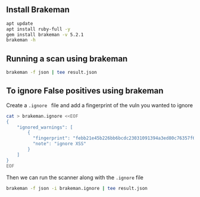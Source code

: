 
## Install Brakeman 

```sh
apt update
apt install ruby-full -y
gem install brakeman -v 5.2.1
brakeman -h
```

## Running a scan using brakeman 

```sh
brakeman -f json | tee result.json
```

## To ignore False positives using brakeman 

Create a `.ignore ` file and add a fingerprint of the vuln you wanted to ignore 

```sh
cat > brakeman.ignore <<EOF
{
    "ignored_warnings": [
        {
          "fingerprint": "febb21e45b226bb6bcdc23031091394a3ed80c76357f66b1f348844a7626f4df",
          "note": "ignore XSS"
        }
    ]
}
EOF
```

Then we can run the scanner along with the `.ignore` file 

```sh
brakeman -f json -i brakeman.ignore | tee result.json
```

